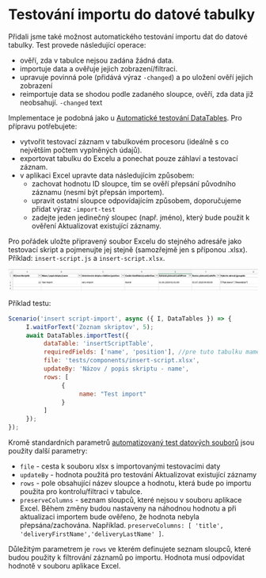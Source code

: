 # Testování importu do datové tabulky

Přidali jsme také možnost automatického testování importu dat do datové tabulky. Test provede následující operace:
- ověří, zda v tabulce nejsou zadána žádná data.
- importuje data a ověřuje jejich zobrazení/filtraci.
- upravuje povinná pole (přidává výraz `-changed`) a po uložení ověří jejich zobrazení
- reimportuje data se shodou podle zadaného sloupce, ověří, zda data již neobsahují. `-changed` text

Implementace je podobná jako u [Automatické testování DataTables](datatable.md). Pro přípravu potřebujete:
- vytvořit testovací záznam v tabulkovém procesoru (ideálně s co největším počtem vyplněných údajů).
- exportovat tabulku do Excelu a ponechat pouze záhlaví a testovací záznam.
- v aplikaci Excel upravte data následujícím způsobem:
  - zachovat hodnotu ID sloupce, tím se ověří přepsání původního záznamu (nesmí být přepsán importem).
  - upravit ostatní sloupce odpovídajícím způsobem, doporučujeme přidat výraz `-import-test`
  - zadejte jeden jedinečný sloupec (např. jméno), který bude použit k ověření Aktualizovat existující záznamy.

Pro pořádek uložte připravený soubor Excelu do stejného adresáře jako testovací skript a pojmenujte jej stejně (samozřejmě jen s příponou .xlsx). Příklad: `insert-script.js` a `insert-script.xlsx`.

![](test-import-excel.png)

Příklad testu:

```javascript
Scenario('insert script-import', async ({ I, DataTables }) => {
     I.waitForText('Zoznam skriptov', 5);
     await DataTables.importTest({
          dataTable: 'insertScriptTable',
          requiredFields: ['name', 'position'], //pre tuto tabulku mame fixne definovane, aby sa vyplnili len tieto atributy, pokuste sa nechat prazdne aby sa vyplnili vsetky
          file: 'tests/components/insert-script.xlsx',
          updateBy: 'Názov / popis skriptu - name',
          rows: [
               {
                    name: "Test import"
               }
          ]
     });
});
```

Kromě standardních parametrů [automatizovaný test datových souborů](datatable.md) jsou použity další parametry:
- `file` - cesta k souboru xlsx s importovanými testovacími daty
- `updateBy` - hodnota použitá pro testování Aktualizovat existující záznamy
- `rows` - pole obsahující název sloupce a hodnotu, která bude po importu použita pro kontrolu/filtraci v tabulce.
- `preserveColumns` - seznam sloupců, které nejsou v souboru aplikace Excel. Během změny budou nastaveny na náhodnou hodnotu a při aktualizaci importem bude ověřeno, že hodnota nebyla přepsána/zachována. Například. `preserveColumns: [ 'title', 'deliveryFirstName','deliveryLastName' ]`.

Důležitým parametrem je `rows` ve kterém definujete seznam sloupců, které budou použity k filtrování záznamů po importu. Hodnota musí odpovídat hodnotě v souboru aplikace Excel.
